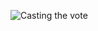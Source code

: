 ![Casting the vote](https://user-images.githubusercontent.com/89703153/132481629-0d8758bb-9994-4278-9f29-70f752d0970f.png)
